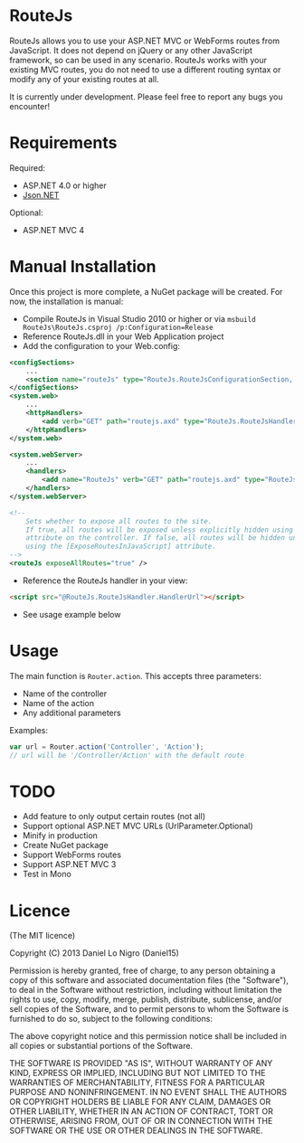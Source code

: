 RouteJs
=======
RouteJs allows you to use your ASP.NET MVC or WebForms routes from JavaScript. It does not depend on
jQuery or any other JavaScript framework, so can be used in any scenario. RouteJs works with your
existing MVC routes, you do not need to use a different routing syntax or modify any of your 
existing routes at all.

It is currently under development. Please feel free to report any bugs you encounter!

Requirements
============
Required:
 * ASP.NET 4.0 or higher
 * [Json.NET](http://james.newtonking.com/projects/json-net.aspx)

Optional:
 * ASP.NET MVC 4

Manual Installation
===================

Once this project is more complete, a NuGet package will be created. For now, the installation is
manual:

- Compile RouteJs in Visual Studio 2010 or higher or via `msbuild RouteJs\RouteJs.csproj /p:Configuration=Release`
- Reference RouteJs.dll in your Web Application project
- Add the configuration to your Web.config:

```xml
<configSections>
	...
	<section name="routeJs" type="RouteJs.RouteJsConfigurationSection, RouteJs" />
</configSections>
<system.web>
	...
	<httpHandlers>
		<add verb="GET" path="routejs.axd" type="RouteJs.RouteJsHandler, RouteJs" />
	</httpHandlers>
</system.web>

<system.webServer>
	...
	<handlers>
		<add name="RouteJs" verb="GET" path="routejs.axd" type="RouteJs.RouteJsHandler, RouteJs" />
	</handlers>
</system.webServer>

<!--
	Sets whether to expose all routes to the site. 
	If true, all routes will be exposed unless explicitly hidden using the [HideRoutesInJavaScript] 
	attribute on the controller. If false, all routes will be hidden unless explicitly exposed 
	using the [ExposeRoutesInJavaScript] attribute.
-->
<routeJs exposeAllRoutes="true" />
```
- Reference the RouteJs handler in your view:

```html
<script src="@RouteJs.RouteJsHandler.HandlerUrl"></script>
```
- See usage example below

Usage
=====

The main function is `Router.action`. This accepts three parameters:
- Name of the controller
- Name of the action
- Any additional parameters

Examples:

```javascript
var url = Router.action('Controller', 'Action'); 
// url will be '/Controller/Action' with the default route
```

TODO
====
- Add feature to only output certain routes (not all)
- Support optional ASP.NET MVC URLs (UrlParameter.Optional)
- Minify in production
- Create NuGet package
- Support WebForms routes
- Support ASP.NET MVC 3
- Test in Mono
 
Licence
=======
(The MIT licence)

Copyright (C) 2013 Daniel Lo Nigro (Daniel15)

Permission is hereby granted, free of charge, to any person obtaining a copy of
this software and associated documentation files (the "Software"), to deal in
the Software without restriction, including without limitation the rights to
use, copy, modify, merge, publish, distribute, sublicense, and/or sell copies
of the Software, and to permit persons to whom the Software is furnished to do
so, subject to the following conditions:

The above copyright notice and this permission notice shall be included in all
copies or substantial portions of the Software.

THE SOFTWARE IS PROVIDED "AS IS", WITHOUT WARRANTY OF ANY KIND, EXPRESS OR
IMPLIED, INCLUDING BUT NOT LIMITED TO THE WARRANTIES OF MERCHANTABILITY,
FITNESS FOR A PARTICULAR PURPOSE AND NONINFRINGEMENT. IN NO EVENT SHALL THE
AUTHORS OR COPYRIGHT HOLDERS BE LIABLE FOR ANY CLAIM, DAMAGES OR OTHER
LIABILITY, WHETHER IN AN ACTION OF CONTRACT, TORT OR OTHERWISE, ARISING FROM,
OUT OF OR IN CONNECTION WITH THE SOFTWARE OR THE USE OR OTHER DEALINGS IN THE
SOFTWARE.

